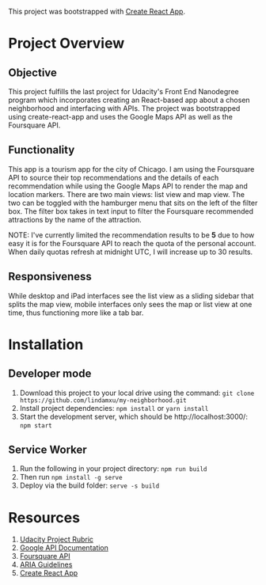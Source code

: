 
This project was bootstrapped with [Create React App](https://github.com/facebook/create-react-app).

# Project Overview
## Objective
This project fulfills the last project for Udacity's Front End Nanodegree program which incorporates creating an React-based app about a chosen neighborhood and interfacing with APIs. The project was bootstrapped using create-react-app and uses the Google Maps API as well as the Foursquare API.

## Functionality
This app is a tourism app for the city of Chicago. I am using the Foursquare API to source their top recommendations and the details of each recommendation while using the Google Maps API to render the map and location markers. There are two main views: list view and map view. The two can be toggled with the hamburger menu that sits on the left of the filter box. The filter box takes in text input to filter the Foursquare recommended attractions by the name of the attraction.

NOTE: I've currently limited the recommendation results to be <b>5</b> due to how easy it is for the Foursquare API to reach the quota of the personal account. When daily quotas refresh at midnight UTC, I will increase up to 30 results.

## Responsiveness

While desktop and iPad interfaces see the list view as a sliding sidebar that splits the map view, mobile interfaces only sees the map or list view at one time, thus functioning more like a tab bar.  

# Installation

## Developer mode
1. Download this project to your local drive using the command: `git clone https://github.com/lindamxu/my-neighborhood.git`
2. Install project dependencies: `npm install` or `yarn install`
3. Start the development server, which should be http://localhost:3000/: `npm start`

## Service Worker
1. Run the following in your project directory: `npm run build`
2. Then run `npm install -g serve`
3. Deploy via the build folder: `serve -s build`

# Resources

1. [Udacity Project Rubric](https://review.udacity.com/#!/rubrics/1351/view)
2. [Google API Documentation](https://developers.google.com/maps/documentation/javascript/tutorial)
3. [Foursquare API](https://developer.foursquare.com/docs)
4. [ARIA Guidelines](https://developer.mozilla.org/en-US/docs/Web/Accessibility/ARIA/Roles)
5. [Create React App](https://github.com/facebook/create-react-app)
